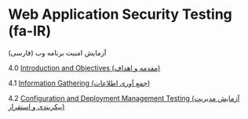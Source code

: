 # Web Application Security Testing (fa-IR)

آزمایش امنیت برنامه وب (فارسی)

4.0 [Introduction and Objectives (مقدمه و اهداف)](00-Introduction_and_Objectives/README.md)

4.1 [Information Gathering (جمع آوری اطلاعات)](01-Information_Gathering/README.md)

4.2 [Configuration and Deployment Management Testing (آزمایش مدیریت پیکربندی و استقرار)](02-Configuration_and_Deployment_Management_Testing/README.md)
